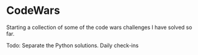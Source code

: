 # CodeWars
Starting a collection of some of the code wars challenges I have solved so far.

Todo:
Separate the Python solutions.
Daily check-ins